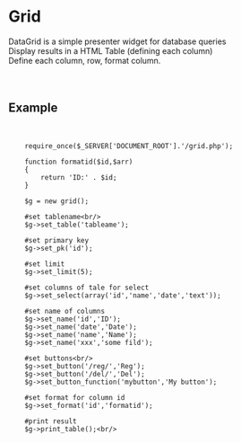 ﻿<h1>Grid</h1>
DataGrid is a simple presenter widget for database queries
<br/>
Display results in a HTML Table (defining each column)<br/>
Define each column, row, format column.<br/>
<br/><br/>
<h2>Example</h2>
<br/>
		
		require_once($_SERVER['DOCUMENT_ROOT'].'/grid.php'); 
	
		function formatid($id,$arr)
		{
			return 'ID:' . $id;
		}
	
		$g = new grid();
		
		#set tablename<br/>
		$g->set_table('tableame');
		
		#set primary key
		$g->set_pk('id');
		
		#set limit
		$g->set_limit(5);	
				
		#set columns of tale for select		
		$g->set_select(array('id','name','date','text'));
		
		#set name of columns
		$g->set_name('id','ID');
		$g->set_name('date','Date');
		$g->set_name('name','Name');
		$g->set_name('xxx','some fild');
		
		#set buttons<br/>
		$g->set_button('/reg/','Reg');
		$g->set_button('/del/','Del');
		$g->set_button_function('mybutton','My button');
		
		#set format for column id
		$g->set_format('id','formatid');
		
		#print result
		$g->print_table();<br/>